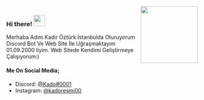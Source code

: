 <img align='right' src="https://cdn.discordapp.com/avatars/778540663675158548/1dab8afe32b00fb7836f14a11778625e.webp?size=2048" width="150">
<h3> Hi there! <img src="https://cdn.discordapp.com/emojis/733688934667780137.gif?v=1" width="30"></h3>

<p>Merhaba Adım Kadir Öztürk İstanbulda Oturuyorum Discord Bot Ve Web Site İle Uğraşmaktayım 01.09.2000 liyim. Web Sitede Kendimi Geliştirmeye Çalışıyorum:)</br></p>

#### Me On Social Media;
- Discord: [@Kado#0001](https://discord.com/users/751952536021368893)
- Instagram: [@kadoresmi00](https://instagram.com/kadoresmi00) 


